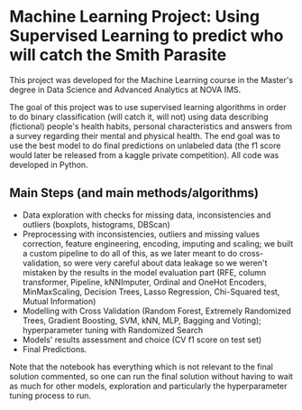 # Machine Learning Project: Using Supervised Learning to predict who will catch the Smith Parasite

This project was developed for the Machine Learning course in the Master's degree in Data Science and Advanced Analytics at NOVA IMS.

The goal of this project was to use supervised learning algorithms in order to do binary classification (will catch it, will not) using data describing (fictional) people's health habits, personal characteristics and answers from a survey regarding their mental and physical health. The end goal was to use the best model to do final predictions on unlabeled data (the f1 score would later be released from a kaggle private competition). All code was developed in Python.

## Main Steps (and main methods/algorithms)

- Data exploration with checks for missing data, inconsistencies and outliers (boxplots, histograms, DBScan)
- Preprocessing with inconsistencies, outliers and missing values correction, feature engineering, encoding, imputing and scaling; we built a custom pipeline to do all of this, as we later meant to do cross-validation, so were very careful about data leakage so we weren't mistaken by the results in the model evaluation part (RFE, column transformer, Pipeline, kNNImputer, Ordinal and OneHot Encoders, MinMaxScaling, Decision Trees, Lasso Regression, Chi-Squared test, Mutual Information)
- Modelling with Cross Validation (Random Forest, Extremely Randomized Trees, Gradient Boosting, SVM, kNN, MLP, Bagging and Voting); hyperparameter tuning with Randomized Search
- Models' results assessment and choice (CV f1 score on test set)
- Final Predictions.

Note that the notebook has everything which is not relevant to the final solution commented, so one can run the final solution without having to wait as much for other models, exploration and particularly the hyperparameter tuning process to run.
